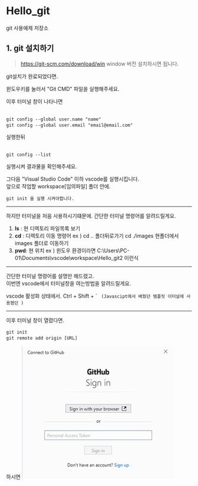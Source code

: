 # Hello_git
git 사용예제 저장소


## 1. git 설치하기

> https://git-scm.com/download/win
window 버전 설치하시면 됩니다.

git설치가 완료되었다면.

윈도우키를 눌러서 "Git  CMD" 파일을 실행해주세요.

이후 터미널 창이 나타나면

<pre><code>
git config --global user.name "name"
git config --global user.email "email@email.com"
</code></pre>

실행한뒤

<pre><code>
git config --list 
</code></pre>

실행시켜 결과물을 확인해주세요.   

그다음 "Visual Studio Code" 이하 vscode를 실행시킵니다.   
앞으로 작업할 workspace[임의파일] 폴더 안에.   

```
git init 을 실행 시켜야합니다.
```

***
하지만 터미널을 처음 사용하시기떄문에. 간단한 터미널    명령어를 알려드릴게요.   

1. **ls** : 현 디렉토리 파일목록 보기
2. **cd** : 디렉토리 이동 명령어 
    ex ) cd .. 폴더뒤로가기 
         cd ./images  현폴더에서 images 폴더로 이동하기
3. **pwd**: 현 위치 
     ex ) 윈도우 환경이라면 
          C:\Users\PC-01\Documents\vscode\workspace\Hello_git2 이런식

***


간단한 터미널 명령어를 설명만 해드렸고.   
이번엔 vscode에서 터미널창을 여는방법을 알려드릴게요.   

vscode 활성화 상태에서. Ctrl + Shift + \` ` (Javascipt에서 배웠던 템플릿 이터널에 사용했던 )`
***

이후 터미널 창이 열렸다면. 
```
git init
git remote add origin [URL]
```

하시면 
<img src="https://github.com/ingoo-code/Hello_git/blob/master/images/git_login.png">

